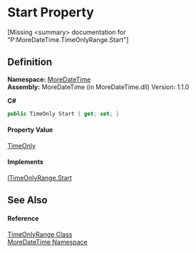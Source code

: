 # Start Property


\[Missing &lt;summary&gt; documentation for "P:MoreDateTime.TimeOnlyRange.Start"\]



## Definition
**Namespace:** <a href="N_MoreDateTime">MoreDateTime</a>  
**Assembly:** MoreDateTime (in MoreDateTime.dll) Version: 1.1.0

**C#**
``` C#
public TimeOnly Start { get; set; }
```



#### Property Value
<a href="https://learn.microsoft.com/dotnet/api/system.timeonly" target="_blank" rel="noopener noreferrer">TimeOnly</a>

#### Implements
<a href="P_MoreDateTime_Interfaces_ITimeOnlyRange_Start">ITimeOnlyRange.Start</a>  


## See Also


#### Reference
<a href="T_MoreDateTime_TimeOnlyRange">TimeOnlyRange Class</a>  
<a href="N_MoreDateTime">MoreDateTime Namespace</a>  
